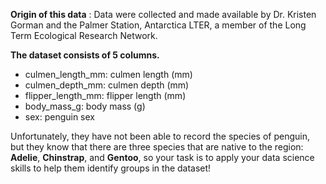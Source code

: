 **Origin of this data** : Data were collected and made available by Dr. Kristen Gorman and the Palmer Station, Antarctica LTER, a member of the Long Term Ecological Research Network.

**The dataset consists of 5 columns.**

- culmen_length_mm: culmen length (mm)
- culmen_depth_mm: culmen depth (mm)
- flipper_length_mm: flipper length (mm)
- body_mass_g: body mass (g)
- sex: penguin sex

Unfortunately, they have not been able to record the species of penguin, but they know that there are three species that are native to the region: **Adelie**, **Chinstrap**, and **Gentoo**, so your task is to apply your data science skills to help them identify groups in the dataset!
